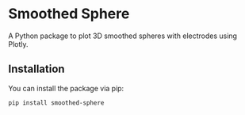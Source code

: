 
# Smoothed Sphere

A Python package to plot 3D smoothed spheres with electrodes using Plotly.

## Installation

You can install the package via pip:

```bash
pip install smoothed-sphere
    